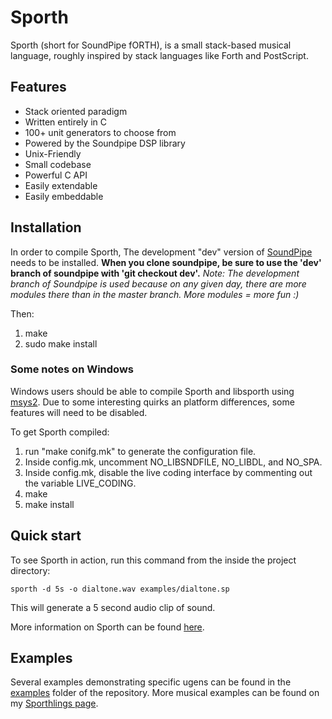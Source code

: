 # Sporth

Sporth (short for SoundPipe fORTH), is a small stack-based musical language, roughly
inspired by stack languages like Forth and PostScript.

## Features

- Stack oriented paradigm
- Written entirely in C
- 100+ unit generators to choose from
- Powered by the Soundpipe DSP library
- Unix-Friendly
- Small codebase
- Powerful C API
- Easily extendable
- Easily embeddable


## Installation

In order to compile Sporth, The development "dev" version of [SoundPipe](http://www.github.com/PaulBatchelor/soundpipe.git) 
needs to be installed. 
**When you clone soundpipe, be sure to use the 'dev' branch of soundpipe with 'git checkout dev'.**
*Note: The development branch of Soundpipe is used because on any given day, there are 
more modules there than in the master branch. More modules = more fun :)*

Then:

1. make
2. sudo make install

### Some notes on Windows
Windows users should be able to compile Sporth and libsporth using [msys2](http://www.msys2.org). 
Due to some interesting quirks an platform differences, some features will need to be disabled.

To get Sporth compiled:

1. run "make conifg.mk" to generate the configuration file. 
2. Inside config.mk, uncomment NO\_LIBSNDFILE, NO\_LIBDL, and NO\_SPA.
3. Inside config.mk, disable the live coding interface by commenting out the variable LIVE\_CODING.
4. make
5. make install


## Quick start

To see Sporth in action, run this command from the inside the project directory:

```
sporth -d 5s -o dialtone.wav examples/dialtone.sp 
```

This will generate a 5 second audio clip of sound.

More information on Sporth can be found 
[here](http://paulbatchelor.github.io/proj/sporth.html).

## Examples

Several examples demonstrating specific ugens can be found in 
the [examples](examples) folder of the repository. More musical
examples can be found on my 
[Sporthlings page](http://www.pbat.ch/sporthlings).
